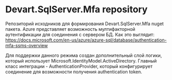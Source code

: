 # Devart.SqlServer.Mfa repository

Репозиторий исходников для формирования Devart.SqlServer.Mfa nuget пакета.
Azure представляет возможность мултифакторной аутентификации для соединения с сервером БД.
Как это выглядит: https://docs.microsoft.com/en-us/azure/azure-sql/database/authentication-mfa-ssms-overview

Для поддержки данного режима создан дополнительный слой логики, который использует Microsoft.IdentityModel.ActiveDirectory.
Главный класс интеграции - AuthenticationProvider, который конфигурирует соединение для возможности получения authentication token.